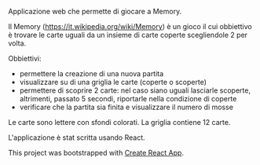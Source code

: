 Applicazione web che permette di giocare a Memory.

Il Memory (https://it.wikipedia.org/wiki/Memory) è un gioco il cui obbiettivo è trovare le carte uguali 
da un insieme di carte coperte scegliendole 2 per volta.

Obbiettivi:
- permettere la creazione di una nuova partita
- visualizzare su di una griglia le carte (coperte o scoperte)
- permettere di scoprire 2 carte: nel caso siano uguali lasciarle scoperte, altrimenti, passato 5 secondi,
 riportarle nella condizione di coperte
- verificare che la partita sia finita e visualizzare il numero di mosse

Le carte sono lettere con sfondi colorati.
La griglia contiene 12 carte.

L'applicazione è stat scritta usando React.


This project was bootstrapped with [Create React App](https://github.com/facebook/create-react-app).

